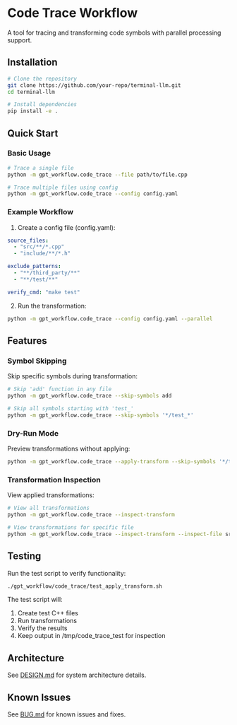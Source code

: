 # Code Trace Workflow

A tool for tracing and transforming code symbols with parallel processing support.

## Installation

```bash
# Clone the repository
git clone https://github.com/your-repo/terminal-llm.git
cd terminal-llm

# Install dependencies
pip install -e .
```

## Quick Start

### Basic Usage
```bash
# Trace a single file
python -m gpt_workflow.code_trace --file path/to/file.cpp

# Trace multiple files using config
python -m gpt_workflow.code_trace --config config.yaml
```

### Example Workflow

1. Create a config file (config.yaml):
```yaml
source_files:
  - "src/**/*.cpp"
  - "include/**/*.h"

exclude_patterns:
  - "**/third_party/**"
  - "**/test/**"

verify_cmd: "make test"
```

2. Run the transformation:
```bash
python -m gpt_workflow.code_trace --config config.yaml --parallel
```

## Features

### Symbol Skipping
Skip specific symbols during transformation:
```bash
# Skip 'add' function in any file
python -m gpt_workflow.code_trace --skip-symbols add

# Skip all symbols starting with 'test_' 
python -m gpt_workflow.code_trace --skip-symbols '*/test_*'
```

### Dry-Run Mode
Preview transformations without applying:
```bash
python -m gpt_workflow.code_trace --apply-transform --skip-symbols '*/test_*' --dry-run
```

### Transformation Inspection
View applied transformations:
```bash
# View all transformations
python -m gpt_workflow.code_trace --inspect-transform

# View transformations for specific file
python -m gpt_workflow.code_trace --inspect-transform --inspect-file src/utils.cpp
```

## Testing

Run the test script to verify functionality:
```bash
./gpt_workflow/code_trace/test_apply_transform.sh
```

The test script will:
1. Create test C++ files
2. Run transformations
3. Verify the results
4. Keep output in /tmp/code_trace_test for inspection

## Architecture

See [DESIGN.md](DESIGN.md) for system architecture details.

## Known Issues

See [BUG.md](BUG.md) for known issues and fixes.